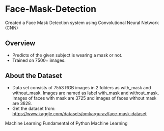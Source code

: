 
# Face-Mask-Detection
Created a Face Mask Detection system using Convolutional Neural Network (CNN)

Overview
--------
* Predicts of the given subject is wearing a mask or not.
* Trained on 7500+ images.

About the Dataset
--------
* Data set consists of 7553 RGB images in 2 folders as with_mask and without_mask. Images are named as label with_mask and without_mask. Images of faces with mask are 3725 and images of faces without mask are 3828.
* Get the dataset from: https://www.kaggle.com/datasets/omkargurav/face-mask-dataset


Machine Learning Fundamental of Python Machine Learning


